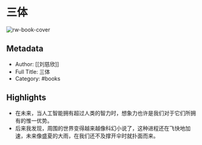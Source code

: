 # 三体

![rw-book-cover](https://wfqqreader-1252317822.image.myqcloud.com/cover/233/695233/s_695233.jpg)

## Metadata
- Author: [[刘慈欣]]
- Full Title: 三体
- Category: #books

## Highlights
- 在未来，当人工智能拥有超过人类的智力时，想象力也许是我们对于它们所拥有的惟一优势。
- 后来我发现，周围的世界变得越来越像科幻小说了，这种进程还在飞快地加速，未来像盛夏的大雨，在我们还不及撑开伞时就扑面而来。
